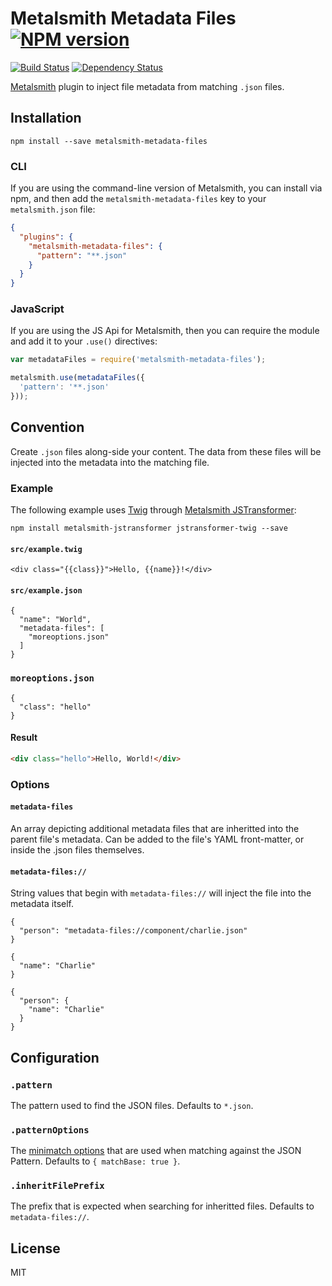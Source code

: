 # Metalsmith Metadata Files [![NPM version](https://img.shields.io/npm/v/metalsmith-metadata-files.svg)](https://www.npmjs.org/package/metalsmith-metadata-files)

[![Build Status](https://img.shields.io/travis/kalamuna/metalsmith-metadata-files/master.svg)](https://travis-ci.org/kalamuna/metalsmith-metadata-files)
[![Dependency Status](https://david-dm.org/kalamuna/metalsmith-metadata-files.png)](https://david-dm.org/kalamuna/metalsmith-metadata-files)

[Metalsmith](http://metalsmith.io) plugin to inject file metadata from matching `.json` files.

## Installation

    npm install --save metalsmith-metadata-files

### CLI

If you are using the command-line version of Metalsmith, you can install via npm, and then add the `metalsmith-metadata-files` key to your `metalsmith.json` file:

```json
{
  "plugins": {
    "metalsmith-metadata-files": {
      "pattern": "**.json"
    }
  }
}
```

### JavaScript

If you are using the JS Api for Metalsmith, then you can require the module and add it to your `.use()` directives:

```js
var metadataFiles = require('metalsmith-metadata-files');

metalsmith.use(metadataFiles({
  'pattern': '**.json'
}));
```

## Convention

Create `.json` files along-side your content. The data from these files will be injected into the metadata into the matching file.

### Example

The following example uses [Twig](https://github.com/twigjs/twig.js) through [Metalsmith JSTransformer](https://github.com/robloach/metalsmith-jstransformer):

    npm install metalsmith-jstransformer jstransformer-twig --save

#### `src/example.twig`

```
<div class="{{class}}">Hello, {{name}}!</div>
```

#### `src/example.json`

```
{
  "name": "World",
  "metadata-files": [
    "moreoptions.json"
  ]
}
```

### `moreoptions.json`

```
{
  "class": "hello"
}
```

#### Result

``` html
<div class="hello">Hello, World!</div>
```

### Options

#### `metadata-files`

An array depicting additional metadata files that are inheritted into the parent file's metadata. Can be added to the file's YAML front-matter, or inside the .json files themselves.

#### `metadata-files://`

String values that begin with `metadata-files://` will inject the file into the metadata itself.

```
{
  "person": "metadata-files://component/charlie.json"
}
```
```
{
  "name": "Charlie"
}
```
```
{
  "person": {
    "name": "Charlie"
  }
}
```

## Configuration

### `.pattern`

The pattern used to find the JSON files. Defaults to `*.json`.

### `.patternOptions`

The [minimatch options](https://github.com/isaacs/minimatch#options) that are used when matching against the JSON Pattern. Defaults to `{ matchBase: true }`.

### `.inheritFilePrefix`

The prefix that is expected when searching for inheritted files. Defaults to `metadata-files://`.

## License

MIT
